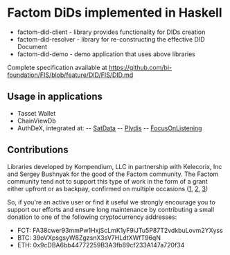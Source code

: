 # Factom DiDs implemented in Haskell

- factom-did-client - library provides functionality for DIDs creation
- factom-did-resolver - library for re-constructing the effective DID Document
- factom-did-demo - demo application that uses above libraries

Complete specification available at https://github.com/bi-foundation/FIS/blob/feature/DID/FIS/DID.md


## Usage in applications

- Tasset Wallet
- ChainViewDb
- AuthDeX, integrated at:
-- [SatData](https://satdata.rocks)
-- [Plydis](https://plydis.com)
-- [FocusOnListening](https://focusonlistening.com)

## Contributions

Libraries developed by Kompendium, LLC in partnership with Kelecorix, Inc and Sergey Bushnyak for the good of the Factom community. The Factom community tend not to support this type of work in the form of a grant either upfront or as backpay, confirmed on multiple occasions ([1](https://factomize.com/forums/threads/kompendium-12-back-pay-two-factom-community-sdks-client-libraries-php-ruby.4802/), [2](https://factomize.com/forums/threads/kompendium-12-back-pay-ruby-haskell-client-libraries-for-the-factom-blockchain.2740/), [3](https://factomize.com/forums/threads/back-pay-development-of-4-json-rpc-client-libraries-to-the-factom-community.2513/))

So, if you're an active user or find it useful we strongly encourage you to support our efforts and ensure long maintenance by contributing a small donation to one of the following cryptocurrency addresses:

- FCT: FA38cwer93mmPw1HxjScLmK1yF9iJTu5P87T2vdkbuLovm2YXyss
- BTC: 39oVXpsgsyW8ZgzsnX3sV7HLdtXWfT96qN
- ETH: 0x9cDBA6bb44772259B3A3fb89cf233A147a720f34
